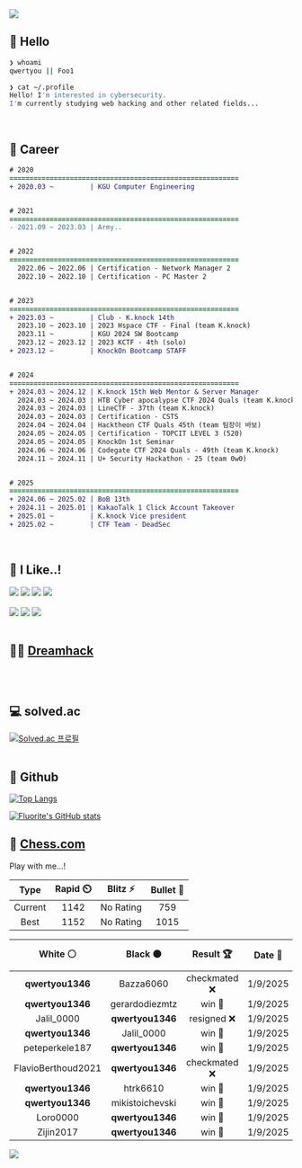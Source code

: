 <div align=left>
  <img src="https://capsule-render.vercel.app/api?type=waving&height=300&color=00f0e0&text=•⩊•" />
<br>

## 👋 Hello
```zsh
❯ whoami
qwertyou || Foo1

❯ cat ~/.profile
Hello! I'm interested in cybersecurity.
I'm currently studying web hacking and other related fields...
```
<br>
  
## 🌱 Career
```diff
# 2020
=========================================================
+ 2020.03 ~         | KGU Computer Engineering


# 2021
=========================================================
- 2021.09 ~ 2023.03 | Army..


# 2022
=========================================================
  2022.06 ~ 2022.06 | Certification - Network Manager 2
  2022.10 ~ 2022.10 | Certification - PC Master 2


# 2023
=========================================================
+ 2023.03 ~         | Club - K.knock 14th
  2023.10 ~ 2023.10 | 2023 Hspace CTF - Final (team K.knock)
  2023.11 ~         | KGU 2024 SW Bootcamp
  2023.12 ~ 2023.12 | 2023 KCTF - 4th (solo)
+ 2023.12 ~         | KnockOn Bootcamp STAFF


# 2024
=========================================================
+ 2024.03 ~ 2024.12 | K.knock 15th Web Mentor & Server Manager
  2024.03 ~ 2024.03 | HTB Cyber apocalypse CTF 2024 Quals (team K.knock)
  2024.03 ~ 2024.03 | LineCTF - 37th (team K.knock)
  2024.03 ~ 2024.03 | Certification - CSTS
  2024.04 ~ 2024.04 | Hacktheon CTF Quals 45th (team 팀장이 바보)
  2024.05 ~ 2024.05 | Certification - TOPCIT LEVEL 3 (520)
  2024.05 ~ 2024.05 | KnockOn 1st Seminar
  2024.06 ~ 2024.06 | Codegate CTF 2024 Quals - 49th (team K.knock)
  2024.11 ~ 2024.11 | U+ Security Hackathon - 25 (team 0w0)


# 2025
=========================================================
+ 2024.06 ~ 2025.02 | BoB 13th
+ 2024.11 ~ 2025.01 | KakaoTalk 1 Click Account Takeover
+ 2025.01 ~         | K.knock Vice president
+ 2025.02 ~         | CTF Team - DeadSec
```
<br>

## 🔨 I Like..!
<img src="https://img.shields.io/badge/Java-ED8B00?style=for-the-badge&logo=openjdk&logoColor=white">
<img src="https://img.shields.io/badge/python-3776AB?style=for-the-badge&logo=python&logoColor=white">
<img src="https://img.shields.io/badge/PHP-777BB4?style=for-the-badge&logo=php&logoColor=white">
<img src="https://img.shields.io/badge/Node.js-43853D?style=for-the-badge&logo=node.js&logoColor=white">
<br><br>
<img src="https://img.shields.io/badge/linux-FCC624?style=for-the-badge&logo=linux&logoColor=black"> 
<img src="https://img.shields.io/badge/docker-%230db7ed.svg?style=for-the-badge&logo=docker&logoColor=white">
<img src="https://img.shields.io/badge/GIT-E44C30?style=for-the-badge&logo=git&logoColor=white">
<br><br>

## 👨‍💻 [Dreamhack](https://dreamhack.io/users/40186)
<br><br>


## 💻 solved.ac
[![Solved.ac
프로필](http://mazassumnida.wtf/api/v2/generate_badge?boj=qwertyou)](https://solved.ac/qwertyou)
<br><br>

## 🚀 Github
[![Top Langs](https://github-readme-stats.vercel.app/api/top-langs/?username=qw3rtyou&layout=compact)](https://github.com/qw3rtyou/github-readme-stats)

[![Fluorite's GitHub stats](https://github-readme-stats.vercel.app/api?username=qw3rtyou)](https://github.com/anuraghazra/github-readme-stats)

## 🏁 [Chess.com](https://www.chess.com/)
Play with me...!
<!--START_SECTION:chessStats-->
<!-- Automatically generated with https://github.com/Balastrong/chess-stats-action -->

| Type | Rapid ⏲️ | Blitz ⚡ | Bullet 🔫 |
|:---:|:---:|:---:|:---:|
| Current | 1142 | No Rating | 759 |
| Best | 1152 | No Rating | 1015 |

| White ⚪ | Black ⚫ | Result 🏆 | Date 📅 | Position 🗺️ | Type 🕕 |
|:---:|:---:|:---:|:---:|:---:|:---:|
| **qwertyou1346** | Bazza6060 | checkmated ❌ | 1/9/2025 | <a href="http://www.ee.unb.ca/cgi-bin/tervo/fen.pl?select=1R6/7p/5p1k/p1P5/5pP1/6qK/8/8 w - - 7 42">Link</a> | Rapid |
| **qwertyou1346** | gerardodiezmtz | win 🥇 | 1/9/2025 | <a href="http://www.ee.unb.ca/cgi-bin/tervo/fen.pl?select=1r1q1rk1/1bpQ1ppp/1p6/4P3/8/2N5/PPP2PPP/2KR3R b - - 0 14">Link</a> | Rapid |
| Jalil_0000 | **qwertyou1346** | resigned ❌ | 1/9/2025 | <a href="http://www.ee.unb.ca/cgi-bin/tervo/fen.pl?select=5rk1/p4p1p/2n1pPnQ/3p4/2pP2P1/2P2B1P/1r3K2/5R2 w - - 1 24">Link</a> | Rapid |
| **qwertyou1346** | Jalil_0000 | win 🥇 | 1/9/2025 | <a href="http://www.ee.unb.ca/cgi-bin/tervo/fen.pl?select=3B1k2/1p3b2/8/1B4pp/P7/8/1PP2RPP/1K6 b - - 0 32">Link</a> | Rapid |
| peteperkele187 | **qwertyou1346** | win 🥇 | 1/9/2025 | <a href="http://www.ee.unb.ca/cgi-bin/tervo/fen.pl?select=2R2bk1/pp1npp1p/8/q2p1pN1/3P1B2/4P3/nP3PPP/R5K1 w - - 0 18">Link</a> | Rapid |
| FlavioBerthoud2021 | **qwertyou1346** | checkmated ❌ | 1/9/2025 | <a href="http://www.ee.unb.ca/cgi-bin/tervo/fen.pl?select=8/pb2Q2p/1p4p1/3p1pk1/1P5R/2Pq4/P6P/R5K1 b - - 0 30">Link</a> | Rapid |
| **qwertyou1346** | htrk6610 | win 🥇 | 1/9/2025 | <a href="http://www.ee.unb.ca/cgi-bin/tervo/fen.pl?select=8/7k/3R4/7p/8/6RP/6PK/8 b - - 0 43">Link</a> | Rapid |
| **qwertyou1346** | mikistoichevski | win 🥇 | 1/9/2025 | <a href="http://www.ee.unb.ca/cgi-bin/tervo/fen.pl?select=4k3/2P3p1/3R1p1p/3Np3/4P2P/5PP1/6K1/8 b - - 0 51">Link</a> | Rapid |
| Loro0000 | **qwertyou1346** | win 🥇 | 1/9/2025 | <a href="http://www.ee.unb.ca/cgi-bin/tervo/fen.pl?select=3k4/2p1bppp/3rp3/2p5/1nP5/5B2/5PPP/3R2K1 w - - 0 32">Link</a> | Rapid |
| Zijin2017 | **qwertyou1346** | win 🥇 | 1/9/2025 | <a href="http://www.ee.unb.ca/cgi-bin/tervo/fen.pl?select=5bk1/Q4p1p/4p1p1/5q2/1P4KP/P5P1/5B2/7q w - - 5 38">Link</a> | Rapid |

<!--END_SECTION:chessStats-->


<img src="https://capsule-render.vercel.app/api?type=waving&color=00f0e0&height=150&section=footer" />
</div>


